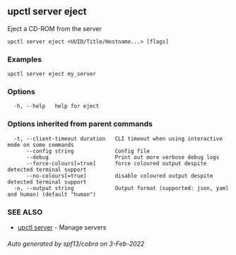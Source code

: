 ## upctl server eject

Eject a CD-ROM from the server

```
upctl server eject <UUID/Title/Hostname...> [flags]
```

### Examples

```
upctl server eject my_server
```

### Options

```
  -h, --help   help for eject
```

### Options inherited from parent commands

```
  -t, --client-timeout duration   CLI timeout when using interactive mode on some commands
      --config string             Config file
      --debug                     Print out more verbose debug logs
      --force-colours[=true]      force coloured output despite detected terminal support
      --no-colours[=true]         disable coloured output despite detected terminal support
  -o, --output string             Output format (supported: json, yaml and human) (default "human")
```

### SEE ALSO

* [upctl server](upctl_server.md)	 - Manage servers

###### Auto generated by spf13/cobra on 3-Feb-2022
